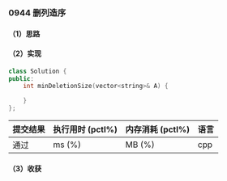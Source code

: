 ### 0944 删列造序

#### （1）思路

#### （2）实现

```cpp
class Solution {
public:
    int minDeletionSize(vector<string>& A) {

    }
};
```

| 提交结果 | 执行用时 (pctl%) | 内存消耗 (pctl%) | 语言 |
|:---------|:-----------------|:-----------------|:-----|
| 通过     |  ms (%)   |  MB (%)  | cpp  |

#### （3）收获
